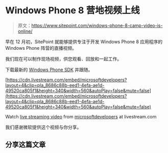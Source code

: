 # Windows Phone 8 营地视频上线

> 原文：<https://www.sitepoint.com/windows-phone-8-camp-video-is-online/>

早在 12 月初，SitePoint 就能够提供专注于开发 Windows Phone 8 应用程序的 Windows Phone 阵营的直播视频。

我们现在可以制作现场视频，供您观看、回放和一起工作。

下载最新的 [Windows Phone SDK](https://www.microsoft.com/click/services/Redirect2.ashx?CR_CC=200156416) 并跟随。

[https://cdn.livestream.com/embed/microsoftdevelopers?layout=4&clip=pla_8686c88b-eed1-4efa-ae1d-49520ca805f1&height=340&width=560&autoPlay=false&mute=false](https://cdn.livestream.com/embed/microsoftdevelopers?layout=4&clip=pla_8686c88b-eed1-4efa-ae1d-49520ca805f1&height=340&width=560&autoPlay=false&mute=false)

Watch [live streaming video](https://www.livestream.com/?utm_source=lsplayer&utm_medium=embed&utm_campaign=footerlinks "live streaming video") from [microsoftdevelopers](https://www.livestream.com/microsoftdevelopers?utm_source=lsplayer&utm_medium=embed&utm_campaign=footerlinks "Watch microsoftdevelopers at livestream.com") at livestream.com

我们感谢微软提供这个视频与你分享。

## 分享这篇文章